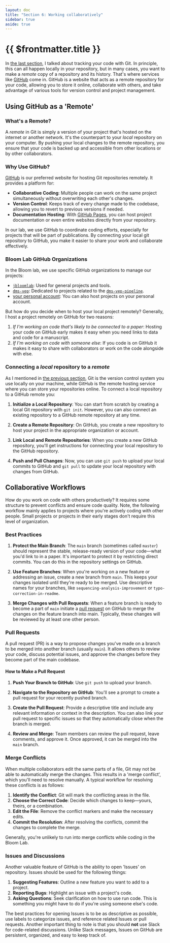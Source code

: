 ```yaml
---
layout: doc
title: "Section 6: Working collaboratively"
sidebar: true
aside: true
---
```


# {{ $frontmatter.title }}

In [the last section](), I talked about tracking your code with Git. In principle, this can all happen locally in your repository, but in many cases, you want to make a _remote_ copy of a repository and its history. That's where services like [GitHub](https://github.com/) come in. GitHub is a website that acts as a remote repository for your code, allowing you to store it online, collaborate with others, and take advantage of various tools for version control and project management.

## Using GitHub as a 'Remote'

### What's a Remote?

A _remote_ in Git is simply a version of your project that's hosted on the internet or another network. It's the counterpart to your _local_ repository on your computer. By pushing your local changes to the remote repository, you ensure that your code is backed up and accessible from other locations or by other collaborators.

### Why Use GitHub?

[GitHub](https://github.com/) is our preferred website for hosting Git repositories remotely. It provides a platform for:

- **Collaborative Coding**: Multiple people can work on the same project simultaneously without overwriting each other's changes.
- **Version Control**: Keeps track of every change made to the codebase, allowing you to revert to previous versions if needed.
- **Documentation Hosting**: With [GitHub Pages](https://pages.github.com/), you can host project documentation or even entire websites directly from your repository.

In our lab, we use GitHub to coordinate coding efforts, especially for projects that will be part of publications. By connecting your local git repository to GitHub, you make it easier to share your work and collaborate effectively.

### Bloom Lab GitHub Organizations

In the Bloom lab, we use specific GitHub organizations to manage our projects:

- [`jbloomlab`](https://github.com/jbloomlab): Used for general projects and tools.
- [`dms-vep`](https://github.com/dms-vep): Dedicated to projects related to the [`dms-vep-pipeline`](https://dms-vep.org/methodology.html).
- [your personal account](https://github.com/WillHannon-MCB): You can also host projects on your personal account.

But how do you decide when to host your local project remotely? Generally, I host a project remotely on GitHub for two reasons:

1. _If I'm working on code that's likely to be connected to a paper_: Hosting your code on GitHub early makes it easy when you need links to data and code for a manuscript.
2. _If I'm working on code with someone else_: If you code is on GitHub it makes it easy to share with collaborators or work on the code alongside with else.

### Connecting a _local_ repository to a _remote_

As I mentioned in [the previous section](), Git is the version control system you use locally on your machine, while GitHub is the remote hosting service where you can store your repositories online. To connect a local repository to a GitHub remote you:

1. **Initialize a Local Repository**: You can start from scratch by creating a local Git repository with `git init`. However, you can also connect an existing repository to a GitHub remote repository at any time.

2. **Create a Remote Repository**: On GitHub, you create a new repository to host your project in the appropriate organization or account.

3. **Link Local and Remote Repositories**: When you create a new GitHub repository, you'll get instructions for connecting your local repository to the GitHub repository.

4. **Push and Pull Changes**: Now, you can use `git push` to upload your local commits to GitHub and `git pull` to update your local repository with changes from GitHub.

## Collaborative Workflows

How do you work on code with others productively? It requires some structure to prevent conflicts and ensure code quality. Note, the following workflow mainly applies to projects where you're actively coding with other people. Small projects or projects in their early stages don't require this level of organization. 

### Best Practices

1. **Protect the Main Branch**: The `main` branch (sometimes called `master`) should represent the stable, release-ready version of your code––what you'd link to in a paper. It's important to protect it by restricting direct commits. You can do this in the repository settings on GitHub.

2. **Use Feature Branches**: When you're working on a new feature or addressing an issue, create a new branch from `main`. This keeps your changes isolated until they're ready to be merged. Use descriptive names for your branches, like `sequencing-analysis-improvement` or `typo-correction-in-readme`.

3. **Merge Changes with Pull Requests**: When a feature branch is ready to become a part of `main` initiate a [pull request](#pull-requests) on GitHub to merge the changes on the feature branch into main. Typically, these changes will be reviewed by at least one other person.

### Pull Requests

A pull request (PR) is a way to propose changes you've made on a branch to be merged into another branch (usually `main`). It allows others to review your code, discuss potential issues, and approve the changes before they become part of the main codebase.

#### How to Make a Pull Request

1. **Push Your Branch to GitHub**: Use `git push` to upload your branch.

2. **Navigate to the Repository on GitHub**: You'll see a prompt to create a pull request for your recently pushed branch.

3. **Create the Pull Request**: Provide a descriptive title and include any relevant information or context in the description. You can also link your pull request to specific issues so that they automatically close when the branch is merged.

4. **Review and Merge**: Team members can review the pull request, leave comments, and approve it. Once approved, it can be merged into the `main` branch.

### Merge Conflicts

When multiple collaborators edit the same parts of a file, Git may not be able to automatically merge the changes. This results in a 'merge conflict', which you'll need to resolve manually. A typical workflow for resolving these conflicts is as follows:

1. **Identify the Conflict**: Git will mark the conflicting areas in the file.
2. **Choose the Correct Code**: Decide which changes to keep—yours, theirs, or a combination.
3. **Edit the File**: Remove the conflict markers and make the necessary edits.
4. **Commit the Resolution**: After resolving the conflicts, commit the changes to complete the merge.

Generally, you're unlikely to run into merge conflicts while coding in the Bloom Lab.

### Issues and Discussions

Another valuable feature of GitHub is the ability to open 'Issues' on repository. Issues should be used for the following things:

1. **Suggesting Features**: Outline a new feature you want to add to a project.
2. **Reporting Bugs**: Highlight an issue with a project's code.
3. **Asking Questions**: Seek clarification on how to use run code. This is something you might have to do if you're using someone else's code.

The best practices for opening Issues is to be as descriptive as possible, use labels to categorize issues, and reference related Issues or pull requests. Another important thing to note is that you should **not** use Slack for code-related discussions. Unlike Slack messages, Issues on GitHub are persistent, organized, and easy to keep track of.
